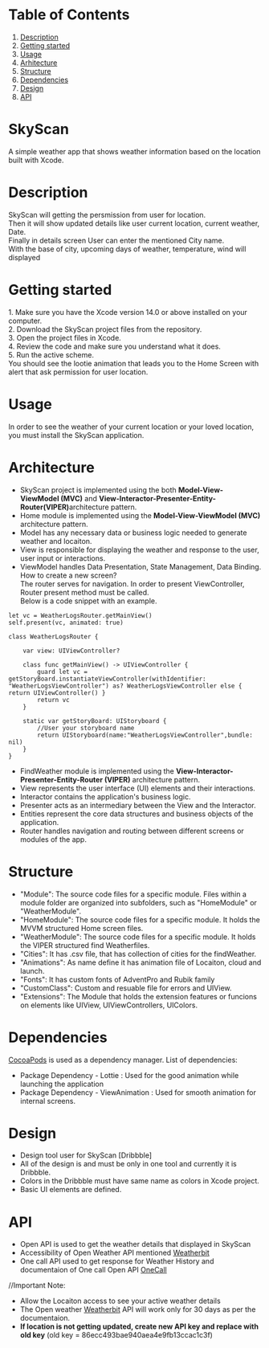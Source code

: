 # Table of Contents
1. [Description](#description)
2. [Getting started](#getting-started)
3. [Usage](#usage)
4. [Arhitecture](#arhitecture)
5. [Structure](#structure)
6. [Dependencies](#dependencies)
7. [Design](#design)
8. [API](#api)

# SkyScan
A simple weather app that shows weather information based on the location built with Xcode.

# Description
<p>SkyScan will getting the persmission from user for location.<br>
Then it will show updated details like user current location, current weather, Date.<br> 
Finally in details screen User can enter the mentioned City name.<br>
With the base of city, upcoming days of weather, temperature, wind will displayed </p>

# Getting started
<p>
1. Make sure you have the Xcode version 14.0 or above installed on your computer.<br>
2. Download the SkyScan project files from the repository.<br>
3. Open the project files in Xcode.<br>
4. Review the code and make sure you understand what it does.<br>
5. Run the active scheme.<br>
You should see the lootie animation that leads you to the Home Screen with alert that ask permission for user location.<br>

# Usage
In order to see the weather of your current location or your loved location, you must install the SkyScan application.

# Architecture
* SkyScan project is implemented using the both <strong>Model-View-ViewModel (MVC)</strong> and <strong>View-Interactor-Presenter-Entity-Router(VIPER)</strong>architecture pattern.
* Home module is implemented using the <strong>Model-View-ViewModel (MVC)</strong> architecture pattern.
* Model has any necessary data or business logic needed to generate weather and locaiton.
* View is responsible for displaying the weather and response to the user, user input or interactions.
* ViewModel handles Data Presentation, State Management, Data Binding.
How to create a new screen?<br>
The router serves for navigation. In order to present ViewController, Router present method must be called.<br>
Below is a code snippet with an example.<br>

```
let vc = WeatherLogsRouter.getMainView()
self.present(vc, animated: true)

class WeatherLogsRouter {
    
    var view: UIViewController?
    
    class func getMainView() -> UIViewController {
        guard let vc = getStoryBoard.instantiateViewController(withIdentifier: "WeatherLogsViewController") as? WeatherLogsViewController else { return UIViewController() }
        return vc
    }
    
    static var getStoryBoard: UIStoryboard {
        //User your storyboard name
        return UIStoryboard(name:"WeatherLogsViewController",bundle: nil)
    }
}

```

* FindWeather module is implemented using the <strong>View-Interactor-Presenter-Entity-Router (VIPER)</strong> architecture pattern.
* View represents the user interface (UI) elements and their interactions.
* Interactor contains the application's business logic.
* Presenter acts as an intermediary between the View and the Interactor.
* Entities represent the core data structures and business objects of the application.
* Router handles navigation and routing between different screens or modules of the app.

# Structure 
* "Module": The source code files for a specific module. Files within a module folder are organized into subfolders, such as "HomeModule" or "WeatherModule".
* "HomeModule": The source code files for a specific module. It holds the MVVM structured Home screen files.
* "WeatherModule": The source code files for a specific module. It holds the VIPER structured find Weatherfiles.
* "Cities": It has .csv file, that has collection of cities for the findWeather.
* "Animations": As name define it has animation file of Locaiton, cloud and launch.
* "Fonts": It has custom fonts of AdventPro and Rubik family
* "CustomClass": Custom and resuable file for errors and UIView. 
* "Extensions": The Module that holds the extension features or funcions on elements like UIView, UIViewControllers, UIColors.

# Dependencies
[CocoaPods](https://cocoapods.org) is used as a dependency manager.
List of dependencies: 
* Package Dependency - Lottie : Used for the good animation while launching the application
* Package Dependency - ViewAnimation : Used for smooth animation for internal screens.

# Design 
* Design tool user for SkyScan [Dribbble]
* All of the design is and must be only in one tool and currently it is Dribbble.<br>
* Colors in the Dribbble must have same name as colors in Xcode project.<br> 
* Basic UI elements are defined.

# API 
* Open API is used to get the weather details that displayed in SkyScan
* Accessibility of Open Weather API mentioned [Weatherbit](https://www.weatherbit.io/) 
* One call API used to get response for Weather History and documentaion of One call Open API [OneCall](https://openweathermap.org/api/one-call-3#current) 

//Important Note:
* Allow the Locaiton access to see your active weather details
* The Open weather [Weatherbit](https://www.weatherbit.io/) API will work only for 30 days as per the documentaion.
* <strong> If location is not getting updated, create new API key and replace with old key</strong> (old key = 86ecc493bae940aea4e9fb13ccac1c3f)

